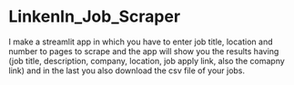 # LinkenIn_Job_Scraper
I make a streamlit app in which you have to enter job title, location and number to pages to scrape and the app will show you the results having (job title, description, company, location, job apply link, also the comapny link) and in the last you also download the csv file of your jobs.
